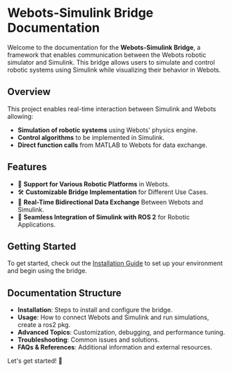 # Webots-Simulink Bridge Documentation

Welcome to the documentation for the **Webots-Simulink Bridge**, a framework that enables communication between the Webots robotic simulator and Simulink. This bridge allows users to simulate and control robotic systems using Simulink while visualizing their behavior in Webots.

## Overview
This project enables real-time interaction between Simulink and Webots allowing:
- **Simulation of robotic systems** using Webots' physics engine.
- **Control algorithms** to be implemented in Simulink.
- **Direct function calls** from MATLAB to Webots for data exchange.

## Features  
- 🤖 **Support for Various Robotic Platforms** in Webots.  
- 🛠️ **Customizable Bridge Implementation** for Different Use Cases.  
- 🔄 **Real-Time Bidirectional Data Exchange** Between Webots and Simulink.  
- 🚀 **Seamless Integration of Simulink with ROS 2** for Robotic Applications.  

## Getting Started
To get started, check out the [Installation Guide](installation/requirements.md) to set up your environment and begin using the bridge.

## Documentation Structure
- **Installation**: Steps to install and configure the bridge.
- **Usage**: How to connect Webots and Simulink and run simulations, create a ros2 pkg.
- **Advanced Topics**: Customization, debugging, and performance tuning.
- **Troubleshooting**: Common issues and solutions.
- **FAQs & References**: Additional information and external resources.

Let's get started! 🚀
